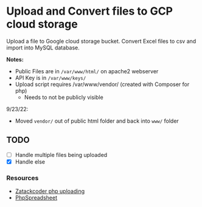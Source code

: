 # Upload and Convert files to GCP cloud storage

Upload a file to Google cloud storage bucket. Convert Excel files to csv and import into MySQL database.

**Notes:**

- Public Files are in ```/var/www/html/``` on apache2 webserver
- API Key is in ``/var/www/keys/``
- Upload script requires /var/www/vendor/ (created with Composer for php)
  - Needs to not be publicly visible

9/23/22:

- Moved ```vendor/``` out of public html folder and back into ```www/``` folder

## TODO

- [ ] Handle multiple files being uploaded
- [x] Handle else

### Resources

- [Zatackcoder php uploading](https://zatackcoder.com/upload-file-to-google-cloud-storage-using-php/)
- [PhpSpreadsheet](https://phpspreadsheet.readthedocs.io/en/latest/topics/reading-and-writing-to-file/)
